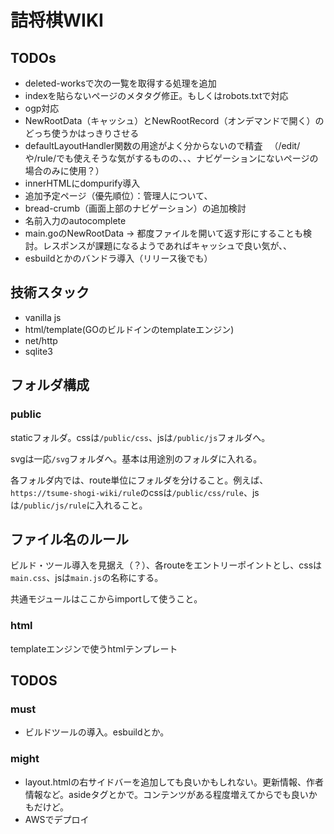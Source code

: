 # 詰将棋WIKI

## TODOs

- deleted-worksで次の一覧を取得する処理を追加
- indexを貼らないページのメタタグ修正。もしくはrobots.txtで対応
- ogp対応
- NewRootData（キャッシュ）とNewRootRecord（オンデマンドで開く）のどっち使うかはっきりさせる
- defaultLayoutHandler関数の用途がよく分からないので精査
　（/edit/や/rule/でも使えそうな気がするものの、、、ナビゲーションにないページの場合のみに使用？）
- innerHTMLにdompurify導入
- 追加予定ページ（優先順位）：管理人について、
- bread-crumb（画面上部のナビゲーション）の追加検討
- 名前入力のautocomplete
- main.goのNewRootData -> 都度ファイルを開いて返す形にすることも検討。レスポンスが課題になるようであればキャッシュで良い気が、、
- esbuildとかのバンドラ導入（リリース後でも）

## 技術スタック

- vanilla js
- html/template(GOのビルドインのtemplateエンジン)
- net/http
- sqlite3 

## フォルダ構成

### public

staticフォルダ。cssは```/public/css```、jsは```/public/js```フォルダへ。

svgは一応```/svg```フォルダへ。基本は用途別のフォルダに入れる。

各フォルダ内では、route単位にフォルダを分けること。例えば、```https://tsume-shogi-wiki/rule```のcssは```/public/css/rule```、jsは```/public/js/rule```に入れること。

## ファイル名のルール

ビルド・ツール導入を見据え（？）、各routeをエントリーポイントとし、cssは```main.css```、jsは```main.js```の名称にする。

共通モジュールはここからimportして使うこと。

### html

templateエンジンで使うhtmlテンプレート

## TODOS

### must

- ビルドツールの導入。esbuildとか。

### might

- layout.htmlの右サイドバーを追加しても良いかもしれない。更新情報、作者情報など。asideタグとかで。コンテンツがある程度増えてからでも良いかもだけど。
- AWSでデプロイ
